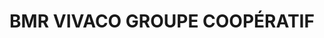 ---
title: "BMR VIVACO GROUPE COOPÉRATIF"
url: /saint-ferdinand/bmr-vivaco-groupe-cooperatif/
shop: Eisenwaren
---